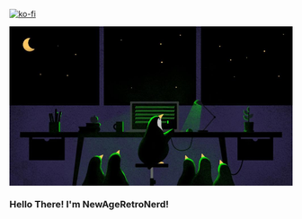 [![ko-fi](https://ko-fi.com/img/githubbutton_sm.svg)](https://ko-fi.com/W7W1116ERJ)

<img src="./penguin_code.jpg" align="center"/>

### Hello There! I'm NewAgeRetroNerd!
